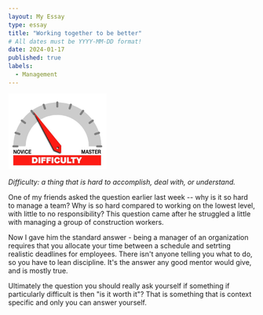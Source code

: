 ```yaml
---
layout: My Essay
type: essay
title: "Working together to be better"
# All dates must be YYYY-MM-DD format!
date: 2024-01-17
published: true
labels:
  - Management
---
```


<img width="200px" class="rounded float-start pe-4" src="../img/difficulty/degree_difficulty.jpg">

*Difficulty: a thing that is hard to accomplish, deal with, or understand.*

One of my friends asked the question earlier last week -- why is it so hard to manage a team? Why is so hard compared to working on the lowest level, with little to no responsibility? This question came after he struggled a little with managing a group of construction workers.

Now I gave him the standard answer - being a manager of an organization requires that you allocate your time between a schedule and setrting realistic deadlines for employees. There isn't anyone telling you what to do, so you have to lean discipline. It's the answer any good mentor would give, and is mostly true.

Ultimately the question you should really ask yourself if something if particularly difficult is then "is it worth it"? That is something that is context specific and only you can answer yourself.
